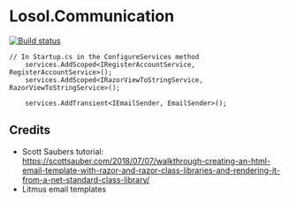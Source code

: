# Losol.Communication

[![Build status](https://ci.appveyor.com/api/projects/status/8024k9srg1u0aq9a?svg=true)](https://ci.appveyor.com/project/losolio/losol-communication)


```
// In Startup.cs in the ConfigureServices method
    services.AddScoped<IRegisterAccountService, RegisterAccountService>();
    services.AddScoped<IRazorViewToStringService, RazorViewToStringService>();

    services.AddTransient<IEmailSender, EmailSender>();
``` 

## Credits
* Scott Saubers tutorial: https://scottsauber.com/2018/07/07/walkthrough-creating-an-html-email-template-with-razor-and-razor-class-libraries-and-rendering-it-from-a-net-standard-class-library/
* Litmus email templates

